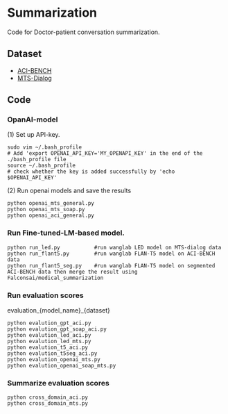 # Summarization

Code for Doctor-patient conversation summarization. 

## Dataset 
- [ACI-BENCH](https://github.com/wyim/aci-bench)  
- [MTS-Dialog](https://github.com/abachaa/MTS-Dialog)  

## Code

### OpanAI-model
(1) Set up API-key. 
```
sudo vim ~/.bash_profile
# Add 'export OPENAI_API_KEY='MY_OPENAPI_KEY' in the end of the ./bash_profile file
source ~/.bash_profile
# check whether the key is added successfully by 'echo $OPENAI_API_KEY'
```
(2) Run openai models and save the results
```
python openai_mts_general.py
python openai_mts_soap.py
python openai_aci_general.py
```

### Run Fine-tuned-LM-based model. 
```
python run_led.py           #run wanglab LED model on MTS-dialog data
python run_flant5.py        #run wanglab FLAN-T5 model on ACI-BENCH data
python run_flant5_seg.py    #run wanglab FLAN-T5 model on segmented ACI-BENCH data then merge the result using Falconsai/medical_summarization
```

### Run evaluation scores
evaluation_{model_name}_{dataset}
```
python evalution_gpt_aci.py          
python evalution_gpt_soap_aci.py     
python evalution_led_aci.py
python evalution_led_mts.py
python evalution_t5_aci.py
python evalution_t5seg_aci.py
python evalution_openai_mts.py
python evalution_openai_soap_mts.py 

```

### Summarize evaluation scores
```
python cross_domain_aci.py
python cross_domain_mts.py
```



